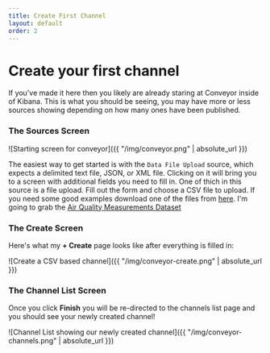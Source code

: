 ```yaml
---
title: Create First Channel
layout: default
order: 2
---
```


# Create your first channel
If you've made it here then you likely are already staring at Conveyor inside of Kibana. This is what you should be seeing, you may have more or less sources showing depending on how many ones have been published.


### The Sources Screen
![Starting screen for conveyor]({{ "/img/conveyor.png" | absolute_url }})

The easiest way to get started is with the `Data File Upload` source, which expects a delimited text file, JSON, or XML file. Clicking on it will bring you to a screen with additional fields you need to fill in. One of thich in this source is a file upload. Fill out the form and choose a CSV file to upload. If you need some good examples download one of the files from [here](https://www.data.gov). I'm going to grab the [Air Quality Measurements Dataset](https://catalog.data.gov/dataset/air-quality-measures-on-the-national-environmental-health-tracking-network)

### The Create Screen
Here's what my **+ Create** page looks like after everything is filled in:

![Create a CSV based channel]({{ "/img/conveyor-create.png" | absolute_url }})


### The Channel List Screen
Once you click **Finish** you will be re-directed to the channels list page and you should see your newly created channel!

![Channel List showing our newly created channel]({{ "/img/conveyor-channels.png" | absolute_url }})
